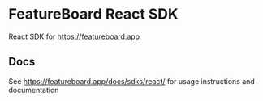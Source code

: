 # FeatureBoard React SDK

React SDK for https://featureboard.app

## Docs

See https://featureboard.app/docs/sdks/react/ for usage instructions and documentation
